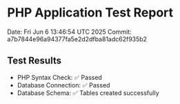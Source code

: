 # PHP Application Test Report
Date: Fri Jun  6 13:46:54 UTC 2025
Commit: a7b7844e96a94377fa5e2d2dfba81adc62f935b2

## Test Results
- PHP Syntax Check: ✅ Passed
- Database Connection: ✅ Passed
- Database Schema: ✅ Tables created successfully
